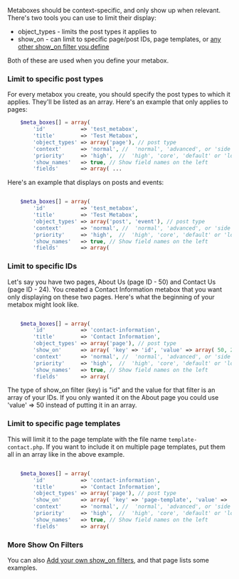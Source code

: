 Metaboxes should be context-specific, and only show up when relevant. There's two tools you can use to limit their display:

* object_types - limits the post types it applies to
* show_on - can limit to specific page/post IDs, page templates, or [any other show_on filter you define](https://github.com/WebDevStudios/CMB2/wiki/Adding-your-own-show_on-filters)

Both of these are used when you define your metabox.

### Limit to specific post types

For every metabox you create, you should specify the post types to which it applies. They'll be listed as an array. Here's an example that only applies to pages:

```php
	$meta_boxes[] = array(
		'id'           => 'test_metabox',
		'title'        => 'Test Metabox',
		'object_types' => array('page'), // post type
		'context'      => 'normal', //  'normal', 'advanced', or 'side'
		'priority'     => 'high',  //  'high', 'core', 'default' or 'low'
		'show_names'   => true, // Show field names on the left
		'fields'       => array( ...
```

Here's an example that displays on posts and events:

```php

	$meta_boxes[] = array(
		'id'           => 'test_metabox',
		'title'        => 'Test Metabox',
		'object_types' => array('post', 'event'), // post type
		'context'      => 'normal', //  'normal', 'advanced', or 'side'
		'priority'     => 'high',  //  'high', 'core', 'default' or 'low'
		'show_names'   => true, // Show field names on the left
		'fields'       => array(
```

### Limit to specific IDs

Let's say you have two pages, About Us (page ID - 50) and Contact Us (page ID - 24). You created a Contact Information metabox that you want only displaying on these two pages. Here's what the beginning of your metabox might look like.

```php

	$meta_boxes[] = array(
		'id'           => 'contact-information',
		'title'        => 'Contact Information',
		'object_types' => array('page'), // post type
		'show_on'      => array( 'key' => 'id', 'value' => array( 50, 24 ) ),
		'context'      => 'normal', //  'normal', 'advanced', or 'side'
		'priority'     => 'high',  //  'high', 'core', 'default' or 'low'
		'show_names'   => true, // Show field names on the left
		'fields'       => array(
```

The type of show_on filter (key) is "id" and the value for that filter is an array of your IDs. If you only wanted it on the About page you could use 'value' => 50 instead of putting it in an array.

### Limit to specific page templates

This will limit it to the page template with the file name `template-contact.php`. If you want to include it on multiple page templates, put them all in an array like in the above example.

```php

	$meta_boxes[] = array(
		'id'           => 'contact-information',
		'title'        => 'Contact Information',
		'object_types' => array('page'), // post type
		'show_on'      => array( 'key' => 'page-template', 'value' => 'template-contact.php' ),
		'context'      => 'normal', //  'normal', 'advanced', or 'side'
		'priority'     => 'high',  //  'high', 'core', 'default' or 'low'
		'show_names'   => true, // Show field names on the left
		'fields'       => array(
```

### More Show On Filters

You can also [Add your own show_on filters](https://github.com/WebDevStudios/CMB2/wiki/Adding-your-own-show_on-filters), and that page lists some examples.
